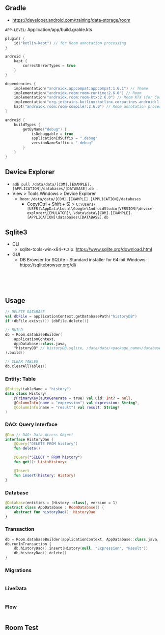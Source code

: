 
## Gradle
- https://developer.android.com/training/data-storage/room

`APP-LEVEL`: Application/app/build.gralde.kts
```kts
plugins {
    id("kotlin-kapt") // for Room annotation processing
}

android {
    kapt {
        correctErrorTypes = true
    }
}

dependencies {
    implementation("androidx.appcompat:appcompat:1.6.1") // Theme
    implementation("androidx.room:room-runtime:2.6.0") // Room
    implementation("androidx.room:room-ktx:2.6.0") // Room KTX (for Coroutines)
    implementation("org.jetbrains.kotlinx:kotlinx-coroutines-android:1.6.4") // Coroutines
    kapt("androidx.room:room-compiler:2.6.0") // Room annotation processor
}
```


```kts
android {
    buildTypes {
        getByName("debug") {
            isDebuggable = true
            applicationIdSuffix = ".debug"
            versionNameSuffix = "-debug"
        }
    }
}
```

## Device Explorer
- `adb pull /data/data/[COM].[EXAMPLE].[APPLICATION]/databases/[DATABASE].db .`
- View > Tools Windows > Device Explorer
    - `Room`: `/data/data/[COM].[EXAMPLE].[APPLICATION]/databases`
        - Copy(Ctrl + Shift + S) > `C:\Users\[USER]\AppData\Local\Google\AndroidStudio[VERSION]\device-explorer\[EMULATOR]\_\data\data\[COM].[EXAMPLE].[APPLICATION]\databases\[DATABASE].db`

## Sqlite3
- CLI
    - sqlite-tools-win-x64-*.zip: https://www.sqlite.org/download.html
- GUI
    - DB Browser for SQLite - Standard installer for 64-bit Windows: https://sqlitebrowser.org/dl/


<br><br><br>

## Usage
```kotlin
// DELETE DATABASE
val dbFile = applicationContext.getDatabasePath("historyDB")
if (dbFile.exists()) {dbFile.delete()}

// BUILD
db = Room.databaseBuilder(
    applicationContext,
    AppDatabase::class.java,
    "historyDB" // historyDB.sqlite, /data/data/<package_name>/databases/historyDB
).build()

// CLEAR TABLES
db.clearAllTables()


```

### Entity: Table
```kotlin
@Entity(tableName = "history")
data class History(
    @PrimaryKey(autoGenerate = true) val uid: Int? = null,
    @ColumnInfo(name = "expression") val expression: String?,
    @ColumnInfo(name = "result") val result: String?
)
```


### DAO: Query Interface
```kotlin
@Dao // DAO: Data Access Object
interface HistoryDao {
    @Query("DELETE FROM history")
    fun delete()

    @Query("SELECT * FROM history")
    fun get(): List<History>

    @Insert
    fun insert(history: History)
}
```

### Database
```kotlin
@Database(entities = [History::class], version = 1)
abstract class AppDatabase : RoomDatabase() {
    abstract fun historyDao(): HistoryDao
}
```



### Transaction
```kotlin
db = Room.databaseBuilder(applicationContext, AppDatabase::class.java, "historyDB").build() // historyDB.sqlite, /data/data/<package_name>/databases/historyDB
db.runInTransaction {
    db.historyDao().insert(History(null, "Expression", "Result"))
    db.historyDao().delete()
}
```


### Migrations
```kotlin
```

### LiveData
```kotlin
```

### Flow
```kotlin
```

## Room Test
```kotlin
```


